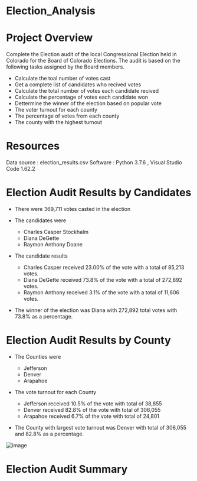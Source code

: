 # Election_Analysis
# Project Overview
Complete the Election audit of the local Congressional Election held in Colorado for the Board of Colorado Elections.
The audit is based on the following tasks assigned by the Board members. 
- Calculate the toal number of votes cast
- Get a complete list of candidates who recived votes 
- Calculate the total number of votes each candidate recived
- Calculate the percentage of votes each candidate won
- Dettermine the winner of the election based on popular vote
- The voter turnout for each county
- The percentage of votes from each county
- The county with the highest turnout

# Resources 
Data source : election_results.csv
Software : Python 3.7.6 , Visual Studio Code 1.62.2

# Election Audit Results by Candidates

- There were 369,711 votes casted in the election

- The candidates were
  - Charles Casper Stockhalm
  - Diana DeGette
  - Raymon Anthony Doane
  
- The candidate results
  - Charles Casper received 23.00% of the vote with a total of 85,213 votes.
  - Diana DeGette received 73.8% of the vote with a total of 272,892 votes.
  - Raymon Anthony received 3.1% of the vote with a total of 11,606 votes.
  
- The winner of the election was Diana with 272,892 total votes with 73.8% as a percentage.

# Election Audit Results by County

- The Counties were
  - Jefferson
  - Denver 
  - Arapahoe

- The vote turnout for each County
  - Jefferson received 10.5% of the vote with total of 38,855
  - Denver received 82.8% of the vote with total of 306,055
  - Arapahoe received 6.7% of the vote with total of 24,801 

- The County with largest vote turnout was Denver with total of 306,055 and 82.8% as a percentage.

 ![image](https://user-images.githubusercontent.com/93173498/142779999-d1ce63f2-2484-4a9c-82f2-e5df300cf280.png)


# Election Audit Summary 



